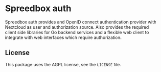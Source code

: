 Spreedbox auth
==============

Spreedbox auth provides and OpenID connect authentication provider with Nextcloud as user and authorization source. Also provides the required client side libraries for Go backend services and a flexible web client to integrate with web interfaces which require authorization.

## License

This package uses the AGPL license, see the `LICENSE` file.

